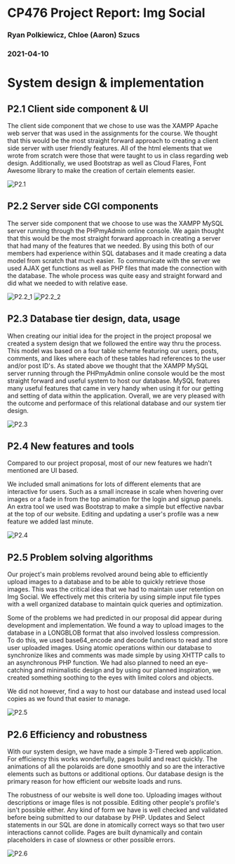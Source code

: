 # CP476 Project Report: Img Social  
### Ryan Polkiewicz, Chloe (Aaron) Szucs  
### 2021-04-10  
  
# System design & implementation
## P2.1 Client side component & UI   
The client side component that we chose to use was the XAMPP Apache web server that was used in the assignments for the course. 
We thought that this would be the most straight forward approach to creating a client side server with user friendly features.
All of the html elements that we wrote from scratch were those that were taught to us in class regarding web design.
Additionally, we used Bootstrap as well as Cloud Flares, Font Awesome library to make the creation of certain elements easier.

![P2.1](images/P2.1.png)

## P2.2 Server side CGI components 
The server side component that we choose to use was the XAMPP MySQL server running through the PHPmyAdmin online console.
We again thought that this would be the most straight forward approach in creating a server that had many of the features that we needed.
By using this both of our members had experience within SQL databases and it made creating a data model from scratch that much easier.
To communicate with the server we used AJAX get functions as well as PHP files that made the connection with the database.
The whole process was quite easy and straight forward and did what we needed to with relative ease.

![P2.2_1](images/P2.2_1.png)
![P2.2_2](images/P2.2_2.png)

## P2.3 Database tier design, data, usage  
When creating our initial idea for the project in the project proposal we created a system design that we followed the entire way thru the process.
This model was based on a four table scheme featuring our users, posts, comments, and likes where each of these tables had references to the user and/or post ID's.
As stated above we thought that the XAMPP MySQL server running through the PHPmyAdmin online console would be the most straight forward and useful system to host our database.
MySQL features many useful features that came in very handy when using it for our getting and setting of data within the application.
Overall, we are very pleased with the outcome and performace of this relational database and our system tier design.

![P2.3](images/P2.3.png)

## P2.4 New features and tools  
Compared to our project proposal, most of our new features we hadn't mentioned are UI based.

We included small animations for lots of different elements that are interactive for users. Such as a small increase in scale when hovering over images or 
a fade in from the top animation for the login and signup panels. An extra tool we used was Bootstrap to make a simple but effective navbar at the top of our website.
Editing and updating a user's profile was a new feature we added last minute. 

![P2.4](images/P2.4.png)

## P2.5 Problem solving algorithms
Our project's main problems revolved around being able to efficiently upload images to a database and to be able to quickly retrieve those images.
This was the critical idea that we had to maintain user retention on Img Social. We effectively met this criteria by using simple input file types
with a well organized database to maintain quick queries and optimization.

Some of the problems we had predicted in our proposal did appear during development and implementation. We found a way to upload images to the database
in a LONGBLOB format that also involved lossless compression. To do this, we used base64_encode and decode functions to read and store user uploaded
images. Using atomic operations within our database to synchronize likes and comments was made simple by using XHTTP calls to an asynchronous PHP function.
We had also planned to need an eye-catching and minimalistic design and by using our planned inspiration, we created something soothing to the eyes with
limited colors and objects. 

We did not however, find a way to host our database and instead used local copies as we found that easier to manage.

![P2.5](images/P2.5.png)

## P2.6 Efficiency and robustness 
With our system design, we have made a simple 3-Tiered web application. For efficiency this works wonderfully, pages build and react quickly.
The animations of all the polaroids are done smoothly and so are the interactive elements such as buttons or additional options. Our database
design is the primary reason for how efficient our website loads and runs.

The robustness of our website is well done too. Uploading images without descriptions or image files is not possible. Editing other people's
profile's isn't possible either. Any kind of form we have is well checked and validated before being submitted to our database by PHP. Updates and
Select statements in our SQL are done in atomically correct ways so that two user interactions cannot collide. Pages are built dynamically and
contain placeholders in case of slowness or other possible errors.

![P2.6](images/P2.6.png)